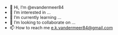 - 👋 Hi, I’m @evandermeer84
- 👀 I’m interested in ...
- 🌱 I’m currently learning ...
- 💞️ I’m looking to collaborate on ...
- 📫 How to reach me e.k.vandermeer84@gmail.com

<!---
evandermeer84/evandermeer84 is a ✨ special ✨ repository because its `README.md` (this file) appears on your GitHub profile.
You can click the Preview link to take a look at your changes.
--->
